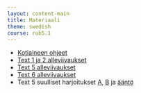 ```yaml
---
layout: content-main
title: Materiaali
theme: swedish
course: rub5.1
---
```


- [Kotiaineen ohjeet](/media/rub5/kotiaine_ohjeet.pdf)
- [Text 1 ja 2 alleviivaukset](/media/rub5/text1_ja_2_alleviivaukset_vastaukset.pdf)
- [Text 5 alleviivaukset](/media/rub5/text_5_alleviivaukset_vastaukset.pdf)
- [Text 6 alleviivaukset](/media/rub5/text_6_alleviivaukset_vastaukset.pdf)
- Text 5 suulliset harjoitukset [A](/media/rub5/suulliset_harjoitukset_a.jpg), [B](/media/rub5/suulliset_harjoitukset_b.jpg) ja [ääntö](/media/rub5/suulliset_harjoitukset_aanto.jpg)
